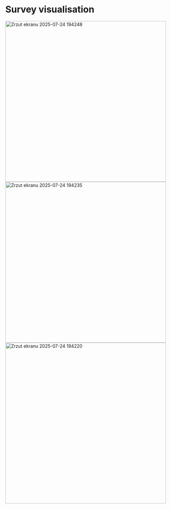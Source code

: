 # Survey visualisation

<img width="500" height="500" alt="Zrzut ekranu 2025-07-24 194248" src="https://github.com/user-attachments/assets/185380a2-4449-4e26-a1dc-ebaea9d08c83" />
<img width="500" height="500" alt="Zrzut ekranu 2025-07-24 194235" src="https://github.com/user-attachments/assets/2e3f455a-a5f2-4fd8-b22f-66c9c25b7bf5" />
<img width="500" height="500" alt="Zrzut ekranu 2025-07-24 194220" src="https://github.com/user-attachments/assets/ac99c0ab-40c6-4164-9ed7-ac1e59c1e5a6" />
